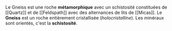 Le Gneiss est une roche **métamorphique** avec un schistosité constituées de [[Quartz]] et de [[Feldspath]] avec des alternances de lits de [[Micas]].  Le **Gneiss** est un roche entièrement cristallisée (*holocristalline*). Les minéraux sont orientés, c'est la **schistosité**.
